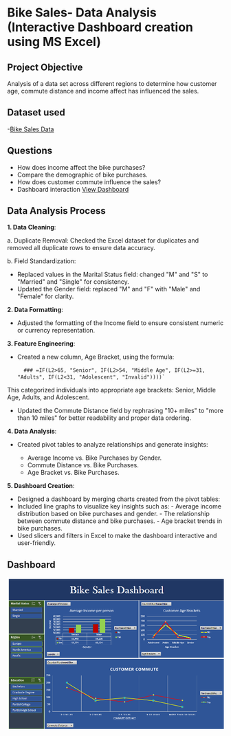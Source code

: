 # Bike Sales- Data Analysis (Interactive Dashboard creation using MS Excel)
## Project Objective
Analysis of a data set across different regions to determine how customer age, commute distance and income affect has influenced the sales. 
## Dataset used
-<a href="Data Set- bike sales.xlsx">Bike Sales Data</a>
## Questions
- How does income affect the bike purchases?
- Compare the demographic of bike purchases.
- How does customer commute influence the sales?
- Dashboard interaction <a href="Dashboard.png"> View Dashboard</a>
## Data Analysis Process
 **1. Data Cleaning**:

a. Duplicate Removal: Checked the Excel dataset for duplicates and removed all duplicate rows to ensure data accuracy.  

b. Field Standardization:   
      
- Replaced values in the Marital Status field: changed "M" and "S" to "Married" and "Single" for consistency.  
- Updated the Gender field: replaced "M" and "F" with "Male" and "Female" for clarity.  

       
**2. Data Formatting**:  
  - Adjusted the formatting of the Income field to ensure consistent numeric or currency representation.

    
**3. Feature Engineering**:  
 - Created a new column, Age Bracket, using the formula:  

         ### =IF(L2>65, "Senior", IF(L2>54, "Middle Age", IF(L2>=31, "Adults", IF(L2<31, "Adolescent", "Invalid"))))`

This categorized individuals into appropriate age brackets: Senior, Middle Age, Adults, and Adolescent.  


- Updated the Commute Distance field by rephrasing "10+ miles" to "more than 10 miles" for better readability and proper data ordering.

  
**4. Data Analysis**:
  
- Created pivot tables to analyze relationships and generate insights:
  
    - Average Income vs. Bike Purchases by Gender.
    - Commute Distance vs. Bike Purchases.
    - Age Bracket vs. Bike Purchases.

  
**5. Dashboard Creation**:
    
- Designed a dashboard by merging charts created from the pivot tables:
- Included line graphs to visualize key insights such as:
          - Average income distribution based on bike purchases and gender.
          - The relationship between commute distance and bike purchases.
          - Age bracket trends in bike purchases.
- Used slicers and filters in Excel to make the dashboard interactive and user-friendly.
## Dashboard
![Dashboard.png](https://github.com/ranjitha-exe/Data-Analysis---Bike-sales/blob/main/Dashboard.png)


